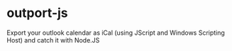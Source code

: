 outport-js
==========

Export your outlook calendar as iCal (using JScript and Windows Scripting Host) and catch it with Node.JS
